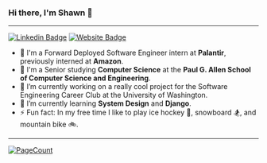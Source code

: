 ### Hi there, I'm Shawn 👋

---
[![Linkedin Badge](https://img.shields.io/badge/-scollinge-blue?style=flat&logo=Linkedin&logoColor=white&link=https://www.linkedin.com/in/s-collinge/)](https://www.linkedin.com/in/s-collinge/)
[![Website Badge](https://img.shields.io/badge/-shawnc.net-0a812a?style=flat&logo=Google-Chrome&logoColor=white&link=https://shawnc.net/)](https://shawnc.net/)


- :briefcase: I'm a Forward Deployed Software Engineer intern at **Palantir**, previously interned at **Amazon**.
- :school: I'm a Senior studying **Computer Science** at the **Paul G. Allen School of Computer Science and Engineering**.
- 🔭 I’m currently working on a really cool project for the Software Engineering Career Club at the University of Washington.
- 🌱 I’m currently learning **System Design** and **Django**.
- ⚡ Fun fact: In my free time I like to play ice hockey 🏒, snowboard 🏂, and mountain bike 🚲.
--- 
<!--
### I'm most comfortable working with: 

![Typescript](https://img.shields.io/badge/TypeScript-007ACC?style=for-the-badge&logo=typescript&logoColor=white)
![React](https://img.shields.io/badge/React-20232A?style=for-the-badge&logo=react&logoColor=61DAFB)
![TailwindCSS](https://img.shields.io/badge/tailwindcss-%2338B2AC.svg?style=for-the-badge&logo=tailwind-css&logoColor=white)
![Python](https://img.shields.io/badge/Python/Flask-FFD43B?style=for-the-badge&logo=python&logoColor=blue)
![AWS](https://img.shields.io/badge/AWS-232F3E?style=for-the-badge&logo=amazonaws&logoColor=white)

---
### Technologies I've worked with before:

#### Front-end
![TypeScript](https://img.shields.io/badge/TypeScript-007ACC?style=for-the-badge&logo=typescript&logoColor=white)
![React](https://img.shields.io/badge/React-20232A?style=for-the-badge&logo=react&logoColor=61DAFB)
![JavaScript](https://img.shields.io/badge/JavaScript-F7DF1E?style=for-the-badge&logo=javascript&logoColor=black)
![Webpack](https://img.shields.io/badge/Webpack-8DD6F9?style=for-the-badge&logo=webpack&logoColor=black)
![Vite](https://img.shields.io/badge/Vite-646CFF?style=for-the-badge&logo=vite&logoColor=white)
![NPM](https://img.shields.io/badge/NPM-%23CB3837.svg?style=for-the-badge&logo=npm&logoColor=white)

#### Backend
![Express.js](https://img.shields.io/badge/express.js-%23404d59.svg?style=for-the-badge&logo=express&logoColor=%2361DAFB)
![DjangoREST](https://img.shields.io/badge/DJANGO-REST-ff1709?style=for-the-badge&logo=django&logoColor=white&color=ff1709&labelColor=gray)
![Selenium](https://img.shields.io/badge/Selenium-43B02A?style=for-the-badge&logo=Selenium&logoColor=white)

#### DevOps and Tools
![Git](https://img.shields.io/badge/Git-F05032?style=for-the-badge&logo=git&logoColor=white)
![GitHub Actions](https://img.shields.io/badge/github%20actions-%232671E5.svg?style=for-the-badge&logo=githubactions&logoColor=white)
![Docker](https://img.shields.io/badge/Docker-2CA5E0?style=for-the-badge&logo=docker&logoColor=white)
![Figma](https://img.shields.io/badge/Figma-F24E1E?style=for-the-badge&logo=figma&logoColor=white)
![VSCode](https://img.shields.io/badge/Visual_Studio_Code-007ACC?style=for-the-badge&logo=visual-studio-code&logoColor=white)


#### Databases
![PostgreSQL](https://img.shields.io/badge/PostgreSQL-316192?style=for-the-badge&logo=postgresql&logoColor=white)
![Supabase](https://img.shields.io/badge/Supabase-3ECF8E?style=for-the-badge&logo=supabase&logoColor=white)
![MySQL](https://img.shields.io/badge/MySQL-00000F?style=for-the-badge&logo=mysql&logoColor=white)


#### Data Science and Machine Learning
![NumPy](https://img.shields.io/badge/NumPy-013243?style=for-the-badge&logo=numpy&logoColor=white)
![Matplotlib](https://img.shields.io/badge/Matplotlib-013243?style=for-the-badge&logo=python&logoColor=white)
![Pandas](https://img.shields.io/badge/Pandas-150458?style=for-the-badge&logo=pandas&logoColor=white)
![Scikit-Learn](https://img.shields.io/badge/Scikit_Learn-F7931E?style=for-the-badge&logo=scikit-learn&logoColor=white)

#### Other Programming Languages I know
![Java](https://img.shields.io/badge/Java-ED8B00?style=for-the-badge&logo=java&logoColor=white)


---
-->
[![PageCount](https://hits.dwyl.com/ShawnCollinge/ShawnCollinge.svg?style=flat-square)](http://hits.dwyl.com/ShawnCollinge/ShawnCollinge)
